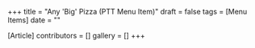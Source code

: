 +++
title = "Any 'Big' Pizza (PTT Menu Item)"
draft = false
tags = [Menu Items]
date = ""

[Article]
contributors = []
gallery = []
+++